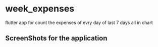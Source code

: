 # week_expenses

flutter app for count the expenses of evry day of last 7 days all in chart

## ScreenShots for the application
